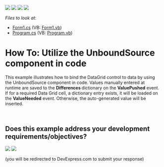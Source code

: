 <!-- default badges list -->
![](https://img.shields.io/endpoint?url=https://codecentral.devexpress.com/api/v1/VersionRange/128583033/16.1.4%2B)
[![](https://img.shields.io/badge/Open_in_DevExpress_Support_Center-FF7200?style=flat-square&logo=DevExpress&logoColor=white)](https://supportcenter.devexpress.com/ticket/details/T474976)
[![](https://img.shields.io/badge/📖_How_to_use_DevExpress_Examples-e9f6fc?style=flat-square)](https://docs.devexpress.com/GeneralInformation/403183)
[![](https://img.shields.io/badge/💬_Leave_Feedback-feecdd?style=flat-square)](#does-this-example-address-your-development-requirementsobjectives)
<!-- default badges end -->
<!-- default file list -->
*Files to look at*:

* [Form1.cs](./CS/UnboundDS-Code/Form1.cs) (VB: [Form1.vb](./VB/UnboundDS-Code/Form1.vb))
* [Program.cs](./CS/UnboundDS-Code/Program.cs) (VB: [Program.vb](./VB/UnboundDS-Code/Program.vb))
<!-- default file list end -->
# How To: Utilize the UnboundSource component in code


This example illustrates how to bind the DataGrid control to data by using the UnboundSource component in code. Values manually entered at runtime are saved to the <strong>Differences </strong>dictionary on the <strong>ValuePushed</strong> event. If for a required Data Grid cell, a dictionary entry exists, it will be loaded on the <strong>ValueNeeded</strong> event. Otherwise, the auto-generated value will be inserted.

<br/>


<!-- feedback -->
## Does this example address your development requirements/objectives?

[<img src="https://www.devexpress.com/support/examples/i/yes-button.svg"/>](https://www.devexpress.com/support/examples/survey.xml?utm_source=github&utm_campaign=XDL_how-to-utilize-the-unboundsource-component-in-code-t474976&~~~was_helpful=yes) [<img src="https://www.devexpress.com/support/examples/i/no-button.svg"/>](https://www.devexpress.com/support/examples/survey.xml?utm_source=github&utm_campaign=XDL_how-to-utilize-the-unboundsource-component-in-code-t474976&~~~was_helpful=no)

(you will be redirected to DevExpress.com to submit your response)
<!-- feedback end -->
